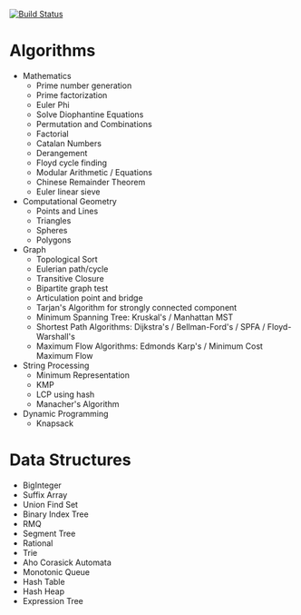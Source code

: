 [![Build Status](https://travis-ci.org/Ra1nWarden/Algorithms_And_Data_Structures.svg?branch=master)](https://travis-ci.org/Ra1nWarden/Algorithms_And_Data_Structures)
# Algorithms
- Mathematics
  - Prime number generation
  - Prime factorization
  - Euler Phi
  - Solve Diophantine Equations
  - Permutation and Combinations
  - Factorial
  - Catalan Numbers
  - Derangement
  - Floyd cycle finding
  - Modular Arithmetic / Equations
  - Chinese Remainder Theorem
  - Euler linear sieve
- Computational Geometry
  - Points and Lines
  - Triangles
  - Spheres
  - Polygons
- Graph
  - Topological Sort
  - Eulerian path/cycle
  - Transitive Closure
  - Bipartite graph test
  - Articulation point and bridge
  - Tarjan's Algorithm for strongly connected component
  - Minimum Spanning Tree: Kruskal's / Manhattan MST
  - Shortest Path Algorithms: Dijkstra's / Bellman-Ford's / SPFA / Floyd-Warshall's
  - Maximum Flow Algorithms: Edmonds Karp's / Minimum Cost Maximum Flow
- String Processing
  - Minimum Representation
  - KMP
  - LCP using hash
  - Manacher's Algorithm
- Dynamic Programming
  - Knapsack

# Data Structures
- BigInteger
- Suffix Array
- Union Find Set
- Binary Index Tree
- RMQ
- Segment Tree
- Rational
- Trie
- Aho Corasick Automata
- Monotonic Queue
- Hash Table
- Hash Heap
- Expression Tree
